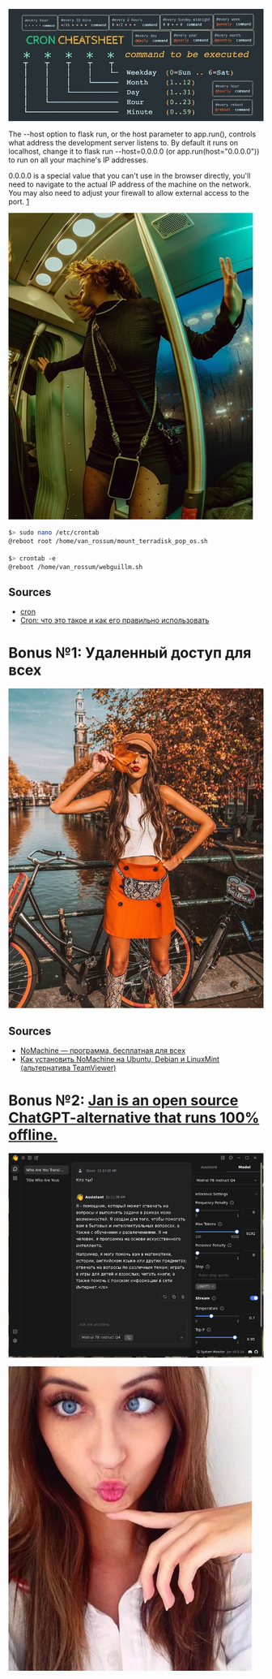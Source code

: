 ![](https://raw.githubusercontent.com/tonypithony/Landskrona/refs/heads/main/cron_ubuntu.jpg)

The --host option to flask run, or the host parameter to app.run(), controls what address the development server listens to. By default it runs on localhost, change it to flask run --host=0.0.0.0 (or app.run(host="0.0.0.0")) to run on all your machine's IP addresses.  

0.0.0.0 is a special value that you can't use in the browser directly, you'll need to navigate to the actual IP address of the machine on the network. You may also need to adjust your firewall to allow external access to the port. [1](https://stackoverflow.com/questions/7023052/configure-flask-dev-server-to-be-visible-across-the-network)

![](https://raw.githubusercontent.com/tonypithony/Landskrona/refs/heads/main/Rotterdam.Ahoy.jpg)

```bash
$> sudo nano /etc/crontab
@reboot root /home/van_rossum/mount_terradisk_pop_os.sh

$> crontab -e
@reboot /home/van_rossum/webguillm.sh
```

## Sources

* [cron](https://help.ubuntu.ru/wiki/cron)
* [Cron: что это такое и как его правильно использовать](https://timeweb.com/ru/community/articles/chto-takoe-cron)

# Bonus №1: Удаленный доступ для всех

![](https://raw.githubusercontent.com/tonypithony/Landskrona/refs/heads/main/844c2b846ea1ac64f9961fb20c4c2934.jpg)

## Sources

* [NoMachine — программа, бесплатная для всех](https://www.nomachine.com/ru)
* [Как установить NoMachine на Ubuntu, Debian и LinuxMint (альтернатива TeamViewer)](https://linux16.ru/articles/kak-ustanovit-nomachine-na-ubuntu-debian-i-linuxmint-alternativa-teamviewer.html)


# Bonus №2: [Jan is an open source ChatGPT-alternative that runs 100% offline.](https://jan.ai/)

![](https://raw.githubusercontent.com/tonypithony/Landskrona/refs/heads/main/Capture.PNG)

![](https://raw.githubusercontent.com/tonypithony/Landskrona/refs/heads/main/file_830_17_picdumps_nikita_klaestrup_sexy_danish_student_politician.webp)

